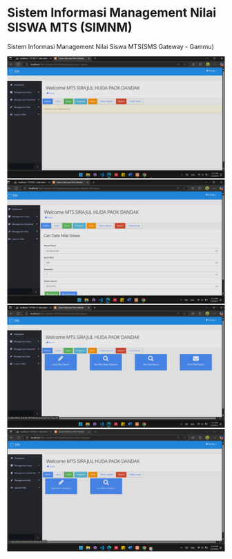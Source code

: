 # Sistem Informasi Management Nilai SISWA MTS (SIMNM)

Sistem Informasi Management Nilai Siswa MTS(SMS Gateway - Gammu)

![Dashboard](https://raw.githubusercontent.com/sagitamaisarah/nilai_sekolah_mts/main/dashboard.png)
![Laporan Nilai](https://raw.githubusercontent.com/sagitamaisarah/nilai_sekolah_mts/main/laporan_nilai.png)
![Nilai Raport](https://raw.githubusercontent.com/sagitamaisarah/nilai_sekolah_mts/main/nilai_rapot.png)
![Nilai Ulangan](https://raw.githubusercontent.com/sagitamaisarah/nilai_sekolah_mts/main/nilai_ulangan1.png)
